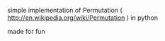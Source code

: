 simple implementation of Permutation ( http://en.wikipedia.org/wiki/Permutation ) in python

made for fun
